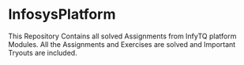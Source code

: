 # InfosysPlatform
This Repository Contains all solved Assignments from InfyTQ platform Modules. All the Assignments and Exercises are solved and Important Tryouts are included.
